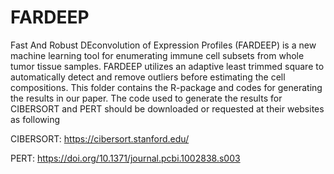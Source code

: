 # FARDEEP
Fast And Robust DEconvolution of Expression Profiles (FARDEEP) is a new machine learning tool for enumerating immune cell 
subsets from whole tumor tissue samples. FARDEEP utilizes an adaptive least trimmed square to automatically detect and 
remove outliers before estimating the cell compositions. This folder contains the R-package and codes for generating the results in our paper. The code used to generate the results for CIBERSORT and PERT should be downloaded or requested at their websites as following

CIBERSORT: https://cibersort.stanford.edu/ 

PERT: https://doi.org/10.1371/journal.pcbi.1002838.s003 
